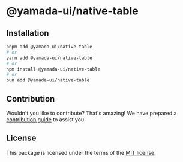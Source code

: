 # @yamada-ui/native-table

## Installation

```sh
pnpm add @yamada-ui/native-table
# or
yarn add @yamada-ui/native-table
# or
npm install @yamada-ui/native-table
# or
bun add @yamada-ui/native-table
```

## Contribution

Wouldn't you like to contribute? That's amazing! We have prepared a [contribution guide](https://github.com/yamada-ui/yamada-ui/blob/main/CONTRIBUTING.md) to assist you.

## License

This package is licensed under the terms of the
[MIT license](https://github.com/yamada-ui/yamada-ui/blob/main/LICENSE).
